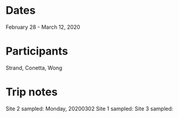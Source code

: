 # Dates
February 28 - March 12, 2020

# Participants
Strand, Conetta, Wong 

# Trip notes
Site 2 sampled: Monday, 20200302
Site 1 sampled:
Site 3 sampled: 